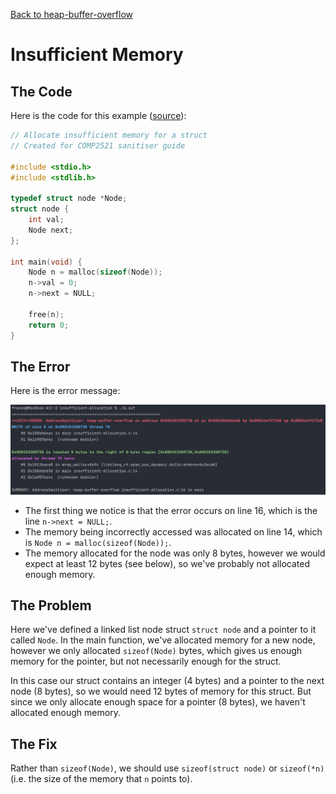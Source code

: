 [Back to heap-buffer-overflow](..)

# Insufficient Memory

## The Code

Here is the code for this example ([source](insufficient-allocation.c)):

```C
// Allocate insufficient memory for a struct
// Created for COMP2521 sanitiser guide

#include <stdio.h>
#include <stdlib.h>

typedef struct node *Node;
struct node {
    int val;
    Node next;
};

int main(void) {
    Node n = malloc(sizeof(Node));
    n->val = 0;
    n->next = NULL;

    free(n);
    return 0;
}

```

## The Error

Here is the error message:

![error message](error.png)

- The first thing we notice is that the error occurs on line 16, which is the line `n->next = NULL;`.
- The memory being incorrectly accessed was allocated on line 14, which is `Node n = malloc(sizeof(Node));`.
- The memory allocated for the node was only 8 bytes, however we would expect at least 12 bytes (see below), so we've probably not allocated enough memory.

## The Problem

Here we've defined a linked list node struct `struct node` and a pointer to it called `Node`. In the main function, we've allocated memory for a new node, however we only allocated `sizeof(Node)` bytes, which gives us enough memory for the pointer, but not necessarily enough for the struct.

In this case our struct contains an integer (4 bytes) and a pointer to the next node (8 bytes), so we would need 12 bytes of memory for this struct. But since we only allocate enough space for a pointer (8 bytes), we haven't allocated enough memory.

## The Fix

Rather than `sizeof(Node)`, we should use `sizeof(struct node)` or `sizeof(*n)` (i.e. the size of the memory that `n` points to).
